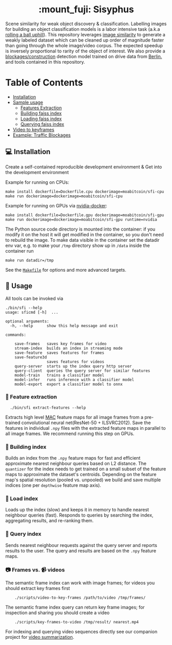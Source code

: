 <h1 align='center'>:mount_fuji: Sisyphus</h1>

Scene similarity for weak object discovery & classification. Labelling images for building an object classification models is a labor intensive task (a.k.a [rolling a ball uphill](https://en.wikipedia.org/wiki/Sisyphus)). This repository leverages [image similarity](https://www.github.com/facebookresearch/faiss) to generate a weakly labeled dataset which can be cleaned up order of magnitude faster than going through the whole image/video corpus. The expected speedup is inversely proportional to rarity of the object of interest. We also provide a [blockages/construction](https://github.com/moabitcoin/sisyphus/releases/tag/v1.0.0) detection model trained on drive data from [Berlin.](https://hoodmaps.com/berlin-neighborhood-map) and tools contained in this repository.

# Table of Contents
* [Installation](#computer-installation)
* [Sample usage](#tada-usage)
  - [Features Extraction](#rocket-feature-extraction)
  - [Building faiss index](#european_post_office-building-index)
  - [Loading faiss index](#vhs-load-index)
  - [Querying faiss index](#crystal_ball-query-index)
* [Video to keyframes](#camera-frames-vs-video_camera-videos)
* [Example: Traffic Blockages](./docs/blockages.md)

## :computer: Installation

Create a self-contained reproducible development environment & Get into the development environment

Example for running on CPUs:
```
make install dockerfile=Dockerfile.cpu dockerimage=moabitcoin/sfi-cpu
make run dockerimage=dockerimage=moabitcoin/sfi-cpu
```


Example for running on GPUs via [nvidia-docker](https://github.com/NVIDIA/nvidia-docker):
```
make install dockerfile=Dockerfile.gpu dockerimage=moabitcoin/sfi-gpu
make run dockerimage=dockerimage=moabitcoin/sfi-gpu runtime=nvidia
```

The Python source code directory is mounted into the container: if you modify it on the host it will get modified in the container, so you don't need to rebuild the image. To make data visible in the container set the datadir env var, e.g. to make your `/tmp` directory show up in `/data` inside the container run
```
make run datadir=/tmp
```
See the [`Makefile`](./Makefile) for options and more advanced targets.

## :tada: Usage

All tools can be invoked via
```
./bin/sfi --help
usage: sficmd [-h]  ...

optional arguments:
  -h, --help      show this help message and exit

commands:

    save-frames   saves key frames for video
    stream-index  builds an index in streaming mode
    save-feature  saves features for frames
    save-feature3d
                  saves features for videos
    query-server  starts up the index query http server
    query-client  queries the query server for similar features
    model-train   trains a classifier model
    model-infer   runs inference with a classifier model
    model-export  export a classifier model to onnx
```

### :rocket: Feature extraction

```
  ./bin/sfi extract-features --help
```
Extracts high level [MAC](https://arxiv.org/pdf/1511.05879.pdf) feature maps for all image frames from a pre-trained convolutional neural net(ResNet-50 + ILSVRC2012). Save the features in individual `.npy` files with the extracted feature maps in parallel to all image frames. We recommend running this step on GPUs.

### :european_post_office: Building index

Builds an index from the `.npy` feature maps for fast and efficient approximate nearest neighbour queries based on L2 distance. The `quantizer` for the index needs to get trained on a small subset of the feature maps to approximate the dataset's centroids. Depending on the feature map's spatial resolution (pooled vs. unpooled) we build and save multiple indices (one per `depthwise` feature map axis).

### :vhs: Load index

Loads up the index (slow) and keeps it in memory to handle nearest neighbour queries (fast).
Responds to queries by searching the index, aggregating results, and re-ranking them.

### :crystal_ball: Query index

Sends nearest neighbour requests against the query server and reports results to the user.
The query and results are based on the `.npy` feature maps.

### :camera: Frames vs. :video_camera: videos

The semantic frame index can work with image frames; for videos you should extract key frames first

```
    ./scripts/video-to-key-frames /path/to/video /tmp/frames/
```
The semantic frame index query can return key frame images; for inspection and sharing you should create a video
```
    ./scripts/key-frames-to-video /tmp/result/ nearest.mp4
```
For indexing and querying video sequences directly see our companion project for [video summarization](https://github.com/moabitcoin/Adversarial-video-summarization-pytorch).
